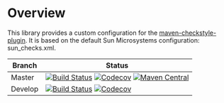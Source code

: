 Overview
========

This library provides a custom configuration for the [maven-checkstyle-plugin](https://maven.apache.org/plugins/maven-checkstyle-plugin/).  It is based on the default Sun Microsystems configuration: sun_checks.xml.

| Branch | Status |
| ------ | ------ |
|Master|[![Build Status](https://img.shields.io/circleci/project/github/michaellasmanis/checkstyle-config/master.svg)](https://circleci.com/gh/michaellasmanis/checkstyle-config/tree/master) [![Codecov](https://img.shields.io/codecov/c/github/michaellasmanis/checkstyle-config/master.svg)](https://codecov.io/gh/michaellasmanis/checkstyle-config/branch/master) [![Maven Central](https://maven-badges.herokuapp.com/maven-central/com.lasmanis/checkstyle-config/badge.svg?style=flat)](https://maven-badges.herokuapp.com/maven-central/com.lasmanis/checkstyle-config)|
|Develop|[![Build Status](https://img.shields.io/circleci/project/github/michaellasmanis/checkstyle-config/develop.svg)](https://circleci.com/gh/michaellasmanis/checkstyle-config/tree/develop) [![Codecov](https://img.shields.io/codecov/c/github/michaellasmanis/checkstyle-config/develop.svg)](https://codecov.io/gh/michaellasmanis/checkstyle-config/branch/develop)|
